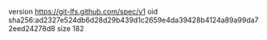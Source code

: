 version https://git-lfs.github.com/spec/v1
oid sha256:ad2327e524db6d28d29b439d1c2659e4da39428b4124a89a99da72eed24278d8
size 182
